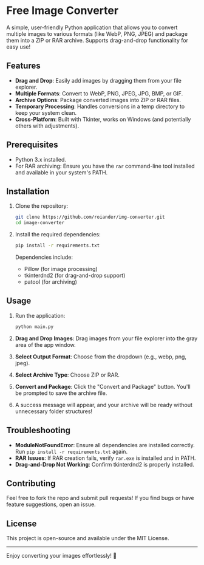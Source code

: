 # Free Image Converter

A simple, user-friendly Python application that allows you to convert multiple images to various formats (like WebP, PNG, JPEG) and package them into a ZIP or RAR archive. Supports drag-and-drop functionality for easy use!

## Features
- **Drag and Drop**: Easily add images by dragging them from your file explorer.
- **Multiple Formats**: Convert to WebP, PNG, JPEG, JPG, BMP, or GIF.
- **Archive Options**: Package converted images into ZIP or RAR files.
- **Temporary Processing**: Handles conversions in a temp directory to keep your system clean.
- **Cross-Platform**: Built with Tkinter, works on Windows (and potentially others with adjustments).

## Prerequisites
- Python 3.x installed.
- For RAR archiving: Ensure you have the `rar` command-line tool installed and available in your system's PATH.

## Installation

1. Clone the repository:
   ```bash
   git clone https://github.com/roiander/img-converter.git
   cd image-converter
   ```

2. Install the required dependencies:
   ```bash
   pip install -r requirements.txt
   ```

   Dependencies include:
   - Pillow (for image processing)
   - tkinterdnd2 (for drag-and-drop support)
   - patool (for archiving)

## Usage

1. Run the application:
   ```bash
   python main.py
   ```

2. **Drag and Drop Images**: Drag images from your file explorer into the gray area of the app window.

3. **Select Output Format**: Choose from the dropdown (e.g., webp, png, jpeg).

4. **Select Archive Type**: Choose ZIP or RAR.

5. **Convert and Package**: Click the "Convert and Package" button. You'll be prompted to save the archive file.

6. A success message will appear, and your archive will be ready without unnecessary folder structures!


## Troubleshooting
- **ModuleNotFoundError**: Ensure all dependencies are installed correctly. Run `pip install -r requirements.txt` again.
- **RAR Issues**: If RAR creation fails, verify `rar.exe` is installed and in PATH.
- **Drag-and-Drop Not Working**: Confirm tkinterdnd2 is properly installed.

## Contributing
Feel free to fork the repo and submit pull requests! If you find bugs or have feature suggestions, open an issue.

## License
This project is open-source and available under the MIT License.

---

Enjoy converting your images effortlessly! 🚀
